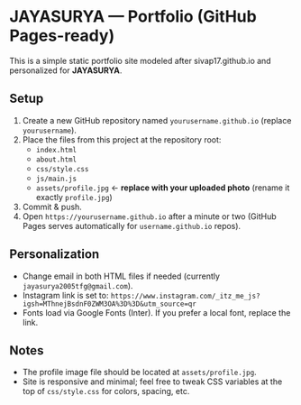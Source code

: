 # JAYASURYA — Portfolio (GitHub Pages-ready)

This is a simple static portfolio site modeled after sivap17.github.io and personalized for **JAYASURYA**.

## Setup

1. Create a new GitHub repository named `yourusername.github.io` (replace `yourusername`).
2. Place the files from this project at the repository root:
   - `index.html`
   - `about.html`
   - `css/style.css`
   - `js/main.js`
   - `assets/profile.jpg`  ← **replace with your uploaded photo** (rename it exactly `profile.jpg`)
3. Commit & push.
4. Open `https://yourusername.github.io` after a minute or two (GitHub Pages serves automatically for `username.github.io` repos).

## Personalization
- Change email in both HTML files if needed (currently `jayasurya2005tfg@gmail.com`).
- Instagram link is set to: `https://www.instagram.com/_itz_me_js?igsh=MThnejBsdnF0ZWM3OA%3D%3D&utm_source=qr`
- Fonts load via Google Fonts (Inter). If you prefer a local font, replace the link.

## Notes
- The profile image file should be located at `assets/profile.jpg`.
- Site is responsive and minimal; feel free to tweak CSS variables at the top of `css/style.css` for colors, spacing, etc.

